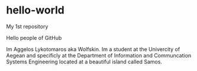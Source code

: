 # hello-world
My 1st repository

Hello people of GitHub

Im Aggelos Lykotomaros aka Wolfskin. Im a student at the Univercity of Aegean and specificly at the Department of Information and Communcation Systems Engineering located at a beautiful island called Samos.
